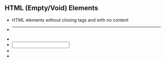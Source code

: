 ## HTML (Empty/Void) Elements
- HTML elements without closing tags and with no content
* <hr>
* <img>
* <input>
* <br>
* <link>
